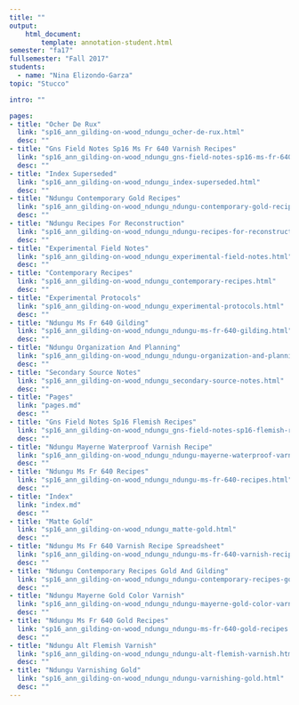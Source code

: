 ```yaml
---
title: ""
output:
    html_document:
        template: annotation-student.html
semester: "fa17"
fullsemester: "Fall 2017"
students:
  - name: "Nina Elizondo-Garza"
topic: "Stucco"

intro: ""

pages:
- title: "Ocher De Rux"
  link: "sp16_ann_gilding-on-wood_ndungu_ocher-de-rux.html"
  desc: ""
- title: "Gns Field Notes Sp16 Ms Fr 640 Varnish Recipes"
  link: "sp16_ann_gilding-on-wood_ndungu_gns-field-notes-sp16-ms-fr-640-varnish-recipes.html"
  desc: ""
- title: "Index Superseded"
  link: "sp16_ann_gilding-on-wood_ndungu_index-superseded.html"
  desc: ""
- title: "Ndungu Contemporary Gold Recipes"
  link: "sp16_ann_gilding-on-wood_ndungu_ndungu-contemporary-gold-recipes.html"
  desc: ""
- title: "Ndungu Recipes For Reconstruction"
  link: "sp16_ann_gilding-on-wood_ndungu_ndungu-recipes-for-reconstruction.html"
  desc: ""
- title: "Experimental Field Notes"
  link: "sp16_ann_gilding-on-wood_ndungu_experimental-field-notes.html"
  desc: ""
- title: "Contemporary Recipes"
  link: "sp16_ann_gilding-on-wood_ndungu_contemporary-recipes.html"
  desc: ""
- title: "Experimental Protocols"
  link: "sp16_ann_gilding-on-wood_ndungu_experimental-protocols.html"
  desc: ""
- title: "Ndungu Ms Fr 640 Gilding"
  link: "sp16_ann_gilding-on-wood_ndungu_ndungu-ms-fr-640-gilding.html"
  desc: ""
- title: "Ndungu Organization And Planning"
  link: "sp16_ann_gilding-on-wood_ndungu_ndungu-organization-and-planning.html"
  desc: ""
- title: "Secondary Source Notes"
  link: "sp16_ann_gilding-on-wood_ndungu_secondary-source-notes.html"
  desc: ""
- title: "Pages"
  link: "pages.md"
  desc: ""
- title: "Gns Field Notes Sp16 Flemish Recipes"
  link: "sp16_ann_gilding-on-wood_ndungu_gns-field-notes-sp16-flemish-recipes.html"
  desc: ""
- title: "Ndungu Mayerne Waterproof Varnish Recipe"
  link: "sp16_ann_gilding-on-wood_ndungu_ndungu-mayerne-waterproof-varnish-recipe.html"
  desc: ""
- title: "Ndungu Ms Fr 640 Recipes"
  link: "sp16_ann_gilding-on-wood_ndungu_ndungu-ms-fr-640-recipes.html"
  desc: ""
- title: "Index"
  link: "index.md"
  desc: ""
- title: "Matte Gold"
  link: "sp16_ann_gilding-on-wood_ndungu_matte-gold.html"
  desc: ""
- title: "Ndungu Ms Fr 640 Varnish Recipe Spreadsheet"
  link: "sp16_ann_gilding-on-wood_ndungu_ndungu-ms-fr-640-varnish-recipe-spreadsheet.html"
  desc: ""
- title: "Ndungu Contemporary Recipes Gold And Gilding"
  link: "sp16_ann_gilding-on-wood_ndungu_ndungu-contemporary-recipes-gold-and-gilding.html"
  desc: ""
- title: "Ndungu Mayerne Gold Color Varnish"
  link: "sp16_ann_gilding-on-wood_ndungu_ndungu-mayerne-gold-color-varnish.html"
  desc: ""
- title: "Ndungu Ms Fr 640 Gold Recipes"
  link: "sp16_ann_gilding-on-wood_ndungu_ndungu-ms-fr-640-gold-recipes.html"
  desc: ""
- title: "Ndungu Alt Flemish Varnish"
  link: "sp16_ann_gilding-on-wood_ndungu_ndungu-alt-flemish-varnish.html"
  desc: ""
- title: "Ndungu Varnishing Gold"
  link: "sp16_ann_gilding-on-wood_ndungu_ndungu-varnishing-gold.html"
  desc: ""
---
```

